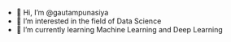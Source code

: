 - 👋 Hi, I’m @gautampunasiya
- 👀 I’m interested in the field of Data Science
- 🌱 I’m currently learning Machine Learning and Deep Learning

<!---
gautampunasiya/gautampunasiya is a ✨ special ✨ repository because its `README.md` (this file) appears on your GitHub profile.
You can click the Preview link to take a look at your changes.
--->

